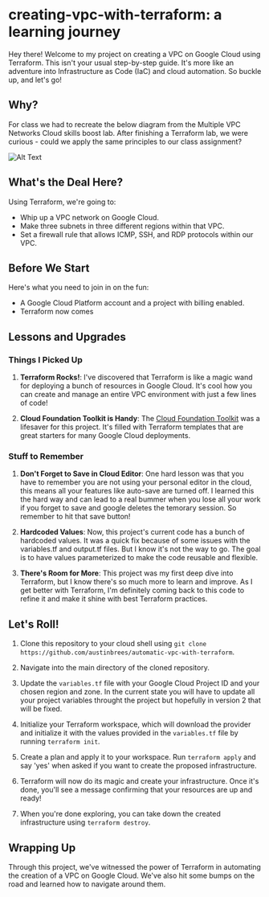 # creating-vpc-with-terraform: a learning journey

Hey there! Welcome to my project on creating a VPC on Google Cloud using Terraform. This isn't your usual step-by-step guide. It's more like an adventure into Infrastructure as Code (IaC) and cloud automation. So buckle up, and let's go!

## Why? 

For class we had to recreate the below diagram from the Multiple VPC Networks Cloud skills boost lab. After finishing a Terraform lab, we were curious - could we apply the same principles to our class assignment?

![Alt Text](https://cdn.qwiklabs.com/OBtRY37ZCmWiHi%2FHsG8XCSGDBfsuKk3IMJVgQscsg2E%3D)


## What's the Deal Here?

Using Terraform, we're going to:

- Whip up a VPC network on Google Cloud.
- Make three subnets in three different regions within that VPC.
- Set a firewall rule that allows ICMP, SSH, and RDP protocols within our VPC.

## Before We Start

Here's what you need to join in on the fun:

- A Google Cloud Platform account and a project with billing enabled.
- Terraform now comes 

## Lessons and Upgrades

### Things I Picked Up

1. **Terraform Rocks!**: I've discovered that Terraform is like a magic wand for deploying a bunch of resources in Google Cloud. It's cool how you can create and manage an entire VPC environment with just a few lines of code!

2. **Cloud Foundation Toolkit is Handy**: The [Cloud Foundation Toolkit](https://cloud.google.com/docs/terraform/blueprints/terraform-blueprints) was a lifesaver for this project. It's filled with Terraform templates that are great starters for many Google Cloud deployments.

### Stuff to Remember

1. **Don't Forget to Save in Cloud Editor**: One hard lesson was that you have to remember you are not using your personal editor in the cloud, this means all your features like auto-save are turned off. I learned this the hard way and can lead to a real bummer when you lose all your work if you forget to save and google deletes the temorary session. So remember to hit that save button!

2. **Hardcoded Values**: Now, this project's current code has a bunch of hardcoded values. It was a quick fix because of some issues with the variables.tf and output.tf files. But I know it's not the way to go. The goal is to have values parameterized to make the code reusable and flexible.

3. **There's Room for More**: This project was my first deep dive into Terraform, but I know there's so much more to learn and improve. As I get better with Terraform, I'm definitely coming back to this code to refine it and make it shine with best Terraform practices.

## Let's Roll!

1. Clone this repository to your cloud shell using `git clone https://github.com/austinbrees/automatic-vpc-with-terraform`.

2. Navigate into the main directory of the cloned repository.

3. Update the `variables.tf` file with your Google Cloud Project ID and your chosen region and zone. In the current state you will have to update all your project variables throught the project but hopefully in version 2 that will be fixed.

4. Initialize your Terraform workspace, which will download the provider and initialize it with the values provided in the `variables.tf` file by running `terraform init`.

5. Create a plan and apply it to your workspace. Run `terraform apply` and say 'yes' when asked if you want to create the proposed infrastructure.

6. Terraform will now do its magic and create your infrastructure. Once it's done, you'll see a message confirming that your resources are up and ready!

7. When you're done exploring, you can take down the created infrastructure using `terraform destroy`.

## Wrapping Up

Through this project, we've witnessed the power of Terraform in automating the creation of a VPC on Google Cloud. We've also hit some bumps on the road and learned how to navigate around them. 




